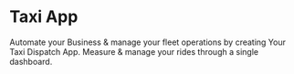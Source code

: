 # Taxi App

Automate your Business & manage your fleet operations by creating Your Taxi Dispatch App. Measure & manage your rides through a single dashboard.
